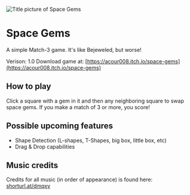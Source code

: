 ![Title picture of Space Gems](https://img.itch.zone/aW1nLzk2MjU4MDMuZ2lm/original/V4%2FmHg.gif "Space Gems")

# Space Gems
A simple Match-3 game. It's like Bejeweled, but worse!

Verison: 1.0
Download game at: [https://acour008.itch.io/space-gems](https://acour008.itch.io/space-gems)

## How to play
Click a square with a gem in it and then any neighboring square to swap space gems. If you make a match of 3 or more, you score!

## Possible upcoming features
- Shape Detection (L-shapes, T-Shapes, big box, little box, etc)
- Drag & Drop capabilities

## Music credits
Credits for all music (in order of appearance) is found here: [shorturl.at/dmqxy](shorturl.at/dmqxy)



